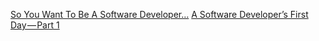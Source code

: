 [So You Want To Be A Software Developer…](https://codeburst.io/so-you-want-to-be-a-software-developer-174e8841c37d)
[A Software Developer’s First Day — Part 1](https://codeburst.io/a-software-developers-first-day-part-1-e1b42193633f)
